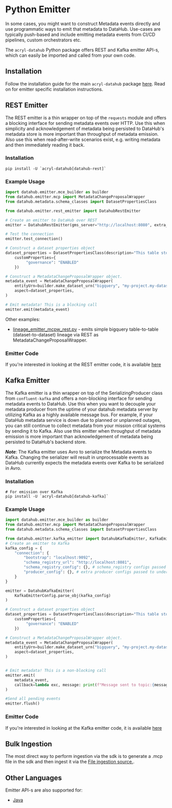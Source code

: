 # Python Emitter

In some cases, you might want to construct Metadata events directly and use programmatic ways to emit that metadata to DataHub. Use-cases are typically push-based and include emitting metadata events from CI/CD pipelines, custom orchestrators etc. 

The `acryl-datahub` Python package offers REST and Kafka emitter API-s, which can easily be imported and called from your own code.

## Installation

Follow the installation guide for the main `acryl-datahub` package [here](./README.md#install-from-pypi). Read on for emitter specific installation instructions.
## REST Emitter

The REST emitter is a thin wrapper on top of the `requests` module and offers a blocking interface for sending metadata events over HTTP. Use this when simplicity and acknowledgement of metadata being persisted to DataHub's metadata store is more important than throughput of metadata emission. Also use this when read-after-write scenarios exist, e.g. writing metadata and then immediately reading it back.

### Installation

```console
pip install -U `acryl-datahub[datahub-rest]`
```

### Example Usage
```python
import datahub.emitter.mce_builder as builder
from datahub.emitter.mcp import MetadataChangeProposalWrapper
from datahub.metadata.schema_classes import DatasetPropertiesClass

from datahub.emitter.rest_emitter import DatahubRestEmitter

# Create an emitter to DataHub over REST
emitter = DatahubRestEmitter(gms_server="http://localhost:8080", extra_headers={})

# Test the connection
emitter.test_connection()

# Construct a dataset properties object
dataset_properties = DatasetPropertiesClass(description="This table stored the canonical User profile",
    customProperties={
         "governance": "ENABLED"
    })

# Construct a MetadataChangeProposalWrapper object.
metadata_event = MetadataChangeProposalWrapper(
    entityUrn=builder.make_dataset_urn("bigquery", "my-project.my-dataset.user-table"),
    aspect=dataset_properties,
)

# Emit metadata! This is a blocking call
emitter.emit(metadata_event)
```

Other examples:
- [lineage_emitter_mcpw_rest.py](./examples/library/lineage_emitter_mcpw_rest.py) - emits simple bigquery table-to-table (dataset-to-dataset) lineage via REST as MetadataChangeProposalWrapper.

### Emitter Code

If you're interested in looking at the REST emitter code, it is available [here](./src/datahub/emitter/rest_emitter.py)

## Kafka Emitter

The Kafka emitter is a thin wrapper on top of the SerializingProducer class from `confluent-kafka` and offers a non-blocking interface for sending metadata events to DataHub. Use this when you want to decouple your metadata producer from the uptime of your datahub metadata server by utilizing Kafka as a highly available message bus. For example, if your DataHub metadata service is down due to planned or unplanned outages, you can still continue to collect metadata from your mission critical systems by sending it to Kafka. Also use this emitter when throughput of metadata emission is more important than acknowledgement of metadata being persisted to DataHub's backend store.

**_Note_**: The Kafka emitter uses Avro to serialize the Metadata events to Kafka. Changing the serializer will result in unprocessable events as DataHub currently expects the metadata events over Kafka to be serialized in Avro.

### Installation

```console
# For emission over Kafka
pip install -U `acryl-datahub[datahub-kafka]`
```


### Example Usage
```python
import datahub.emitter.mce_builder as builder
from datahub.emitter.mcp import MetadataChangeProposalWrapper
from datahub.metadata.schema_classes import DatasetPropertiesClass

from datahub.emitter.kafka_emitter import DatahubKafkaEmitter, KafkaEmitterConfig
# Create an emitter to Kafka
kafka_config = {
    "connection": {
        "bootstrap": "localhost:9092",
        "schema_registry_url": "http://localhost:8081",
        "schema_registry_config": {}, # schema_registry configs passed to underlying schema registry client
        "producer_config": {}, # extra producer configs passed to underlying kafka producer
    }
}

emitter = DatahubKafkaEmitter(
    KafkaEmitterConfig.parse_obj(kafka_config)
)

# Construct a dataset properties object
dataset_properties = DatasetPropertiesClass(description="This table stored the canonical User profile",
    customProperties={
         "governance": "ENABLED"
    })

# Construct a MetadataChangeProposalWrapper object.
metadata_event = MetadataChangeProposalWrapper(
    entityUrn=builder.make_dataset_urn("bigquery", "my-project.my-dataset.user-table"),
    aspect=dataset_properties,
)


# Emit metadata! This is a non-blocking call
emitter.emit(
    metadata_event,
    callback=lambda exc, message: print(f"Message sent to topic:{message.topic()}, partition:{message.partition()}, offset:{message.offset()}") if message else print(f"Failed to send with: {exc}")
)

#Send all pending events
emitter.flush()
```

### Emitter Code
If you're interested in looking at the Kafka emitter code, it is available [here](./src/datahub/emitter/kafka_emitter.py)

## Bulk Ingestion
The most direct way to perform ingestion via the sdk is to generate a .mcp file in the sdk and then ingest it via the [File ingestion source.](docs/generated/ingestion/sources/file.md).

## Other Languages

Emitter API-s are also supported for:
- [Java](../metadata-integration/java/as-a-library.md)

